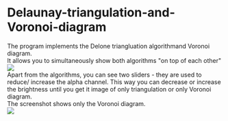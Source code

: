 # Delaunay-triangulation-and-Voronoi-diagram
The program implements the Delone triangluation algorithmand Voronoi diagram.  
It allows you to simultaneously show both algorithms "on top of each other"  
![](/image/1.jpg )  
Apart from the algorithms, you can see two sliders - they are used to reduce/
increase the alpha channel.
This way you can decrease or increase the brightness until you get it
image of only triangulation or only Voronoi diagram.  
The screenshot shows only the Voronoi diagram.  
![](/image/2.jpg )  
